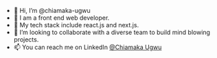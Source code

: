 - 👋 Hi, I’m @chiamaka-ugwu
- 👀 I am a front end web developer.
- 🌱 My tech stack include react.js and next.js.
- 💞️ I’m looking to collaborate with a diverse team to build mind blowing projects.
- 📫 You can reach me on LinkedIn [@Chiamaka Ugwu](https://www.linkedin.com/in/chiamaka-ugwu)
<!---
chiamaka-ugwu/chiamaka-ugwu is a ✨ special ✨ repository because its `README.md` (this file) appears on your GitHub profile.
You can click the Preview link to take a look at your changes.
--->

